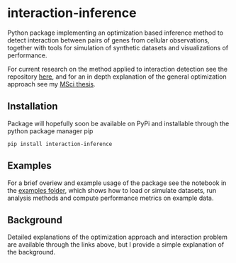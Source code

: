 # interaction-inference

Python package implementing an optimization based inference method to detect interaction between pairs of genes from cellular observations, together with tools for simulation of synthetic datasets and visualizations of performance.

For current research on the method applied to interaction detection see the repository [here](https://github.com/willjgh/M5R), and for an in depth explanation of the general optimization approach see my [MSci thesis](https://github.com/willjgh/Year-4-Project/blob/master/Report/01844345_WH.pdf).

## Installation

Package will hopefully soon be available on PyPi and installable through the python package manager pip

```
pip install interaction-inference
```

## Examples

For a brief overiew and example usage of the package see the notebook in the [examples folder](examples/example_notebook.ipynb), which shows how to load or simulate datasets, run analysis methods and compute performance metrics on example data.

## Background

Detailed explanations of the optimization approach and interaction problem are available through the links above, but I provide a simple explanation of the background.
